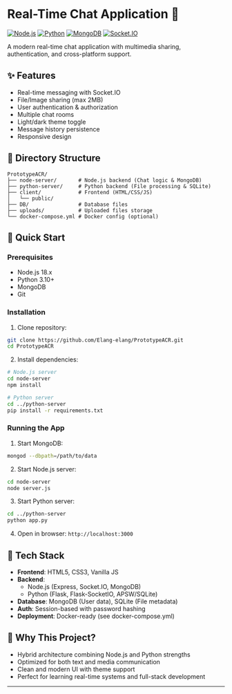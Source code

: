# Real-Time Chat Application 💬

[![Node.js](https://img.shields.io/badge/Node.js-18.x-green)](https://nodejs.org/)
[![Python](https://img.shields.io/badge/Python-3.10+-blue)](https://www.python.org/)
[![MongoDB](https://img.shields.io/badge/MongoDB-6.0+-47A248)](https://www.mongodb.com/)
[![Socket.IO](https://img.shields.io/badge/Socket.IO-4.7-FFBF00)](https://socket.io/)

A modern real-time chat application with multimedia sharing, authentication, and cross-platform support.

## ✨ Features
- Real-time messaging with Socket.IO
- File/Image sharing (max 2MB)
- User authentication & authorization
- Multiple chat rooms
- Light/dark theme toggle
- Message history persistence
- Responsive design

## 📂 Directory Structure
```
PrototypeACR/
├── node-server/       # Node.js backend (Chat logic & MongoDB)
├── python-server/     # Python backend (File processing & SQLite)
├── client/            # Frontend (HTML/CSS/JS)
│   └── public/
├── DB/                # Database files
├── uploads/           # Uploaded files storage
└── docker-compose.yml # Docker config (optional)
```

## 🚀 Quick Start

### Prerequisites
- Node.js 18.x
- Python 3.10+
- MongoDB
- Git

### Installation
1. Clone repository:
```bash
git clone https://github.com/Elang-elang/PrototypeACR.git
cd PrototypeACR
```

2. Install dependencies:
```bash
# Node.js server
cd node-server
npm install

# Python server
cd ../python-server
pip install -r requirements.txt
```

### Running the App
1. Start MongoDB:
```bash
mongod --dbpath=/path/to/data
```

2. Start Node.js server:
```bash
cd node-server
node server.js
```

3. Start Python server:
```bash
cd ../python-server
python app.py
```

4. Open in browser: `http://localhost:3000`

## 🔧 Tech Stack
- **Frontend**: HTML5, CSS3, Vanilla JS
- **Backend**: 
  - Node.js (Express, Socket.IO, MongoDB)
  - Python (Flask, Flask-SocketIO, APSW/SQLite)
- **Database**: MongoDB (User data), SQLite (File metadata)
- **Auth**: Session-based with password hashing
- **Deployment**: Docker-ready (see docker-compose.yml)

## 🌟 Why This Project?
- Hybrid architecture combining Node.js and Python strengths
- Optimized for both text and media communication
- Clean and modern UI with theme support
- Perfect for learning real-time systems and full-stack development

---

